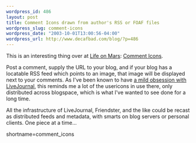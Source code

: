 ```yaml
--- 
wordpress_id: 486
layout: post
title: Comment Icons drawn from author's RSS or FOAF files
wordpress_slug: comment-icons
wordpress_date: "2003-10-01T13:00:56-04:00"
wordpress_url: http://www.decafbad.com/blog/?p=486
---
```

<p>
This is an interesting thing over at
<a href="http://kasei.evilfunhouse.com/blog/">Life on Mars</a>:
<a href="http://kasei.evilfunhouse.com/blog/archives/2003/09/30/icons">Comment Icons</a>.
</p>
<p>
Post a comment, supply the URL to your blog, and if your
blog has a locatable RSS feed which points to an image,
that image will be displayed next to your comments.  As I've
been known to have <a href="http://www.decafbad.com/blog.cgi/?q=livejournal">a mild obsession with LiveJournal</a>, this reminds
me a lot of the usericons in use there, only distributed
across blogspace, which is what I've wanted to see done for a
long time.
</p>
<p>
All the infrastructure of LiveJournal,
Friendster, and the like could be recast as distributed
feeds and metadata, with smarts on blog servers or
personal clients.  One piece at a time...
</p>
<!--more-->
shortname=comment_icons

